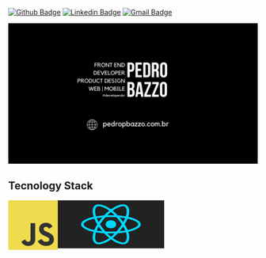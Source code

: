 [![Github Badge](https://img.shields.io/badge/-Github-000?style=flat-square&logo=Github&logoColor=white&link=https://github.com/pedropbazzo)](https://github.com/pedropbazzo)
[![Linkedin Badge](https://img.shields.io/badge/-LinkedIn-blue?style=flat-square&logo=Linkedin&logoColor=white&link=https://www.linkedin.com/in/pedropbazzo/)](https://www.linkedin.com/in/pedropbazzo/)
[![Gmail Badge](https://img.shields.io/badge/-Gmail-c14438?style=flat-square&logo=Gmail&logoColor=white&link=mailto:pedropbazzo@gmail.com)](mailto:pedropbazzo@gmail.com)  

![page github](https://raw.githubusercontent.com/pedropbazzo/nlw-3/master/web/src/images/%23ACREDITAR%20(1).png)

##  Tecnology Stack

<img align="left" alt="" width="100px" src="https://raw.githubusercontent.com/github/explore/80688e429a7d4ef2fca1e82350fe8e3517d3494d/topics/javascript/javascript.png" />
<img align="left" alt="" width="215px" src="https://raw.githubusercontent.com/pedropbazzo/Next-Level-Week-RocketSeat/master/web/src/assets/reactjs.png" />
<br />
<br />
